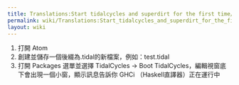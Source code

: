 ```yaml
---
title: Translations:Start tidalcycles and superdirt for the first time/10/zh-tw
permalink: wiki/Translations:Start_tidalcycles_and_superdirt_for_the_first_time/10/zh-tw/
layout: wiki
---
```


1.  打開 Atom
2.  創建並儲存一個後綴為.tidal的新檔案，例如：test.tidal
3.  打開 Packages 選單並選擇 TidalCycles -\> Boot
    TidalCycles，編輯視窗底下會出現一個小窗，顯示訊息告訴你 GHCi
    （Haskell直譯器）正在運行中
